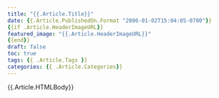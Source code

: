 ```yaml
---
title: "{{.Article.Title}}"
date: {{.Article.PublishedOn.Format "2006-01-02T15:04:05-0700"}}
{{if .Article.HeaderImageURL}}
featured_image: "{{.Article.HeaderImageURL}}"
{{end}}
draft: false
toc: true
tags: {{ .Article.Tags }}
categories: {{ .Article.Categories}}
---
```


{{.Article.HTMLBody}}
